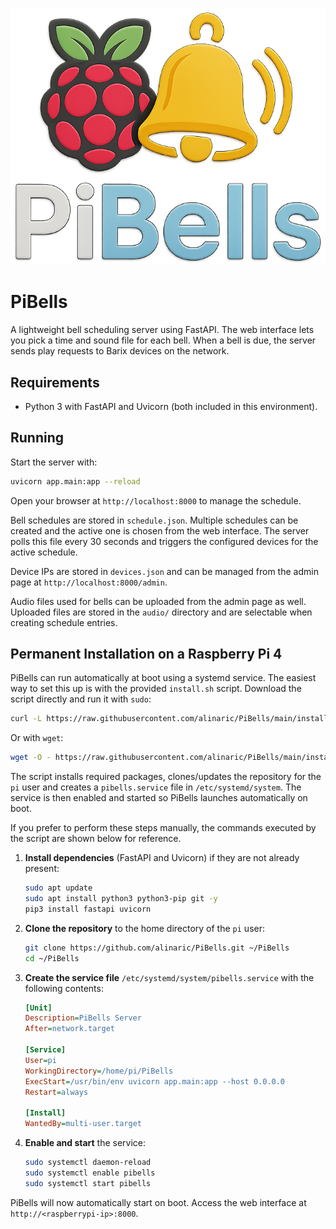 ![PiBells Logo](static/pibells-logo.png)

# PiBells

A lightweight bell scheduling server using FastAPI. The web interface lets you pick a time and sound file for each bell. When a bell is due, the server sends play requests to Barix devices on the network.

## Requirements

* Python 3 with FastAPI and Uvicorn (both included in this environment).

## Running

Start the server with:

```bash
uvicorn app.main:app --reload
```

Open your browser at `http://localhost:8000` to manage the schedule.

Bell schedules are stored in `schedule.json`. Multiple schedules can be created and the active one is chosen from the web interface. The server polls this file every 30 seconds and triggers the configured devices for the active schedule.

Device IPs are stored in `devices.json` and can be managed from the admin page at `http://localhost:8000/admin`.

Audio files used for bells can be uploaded from the admin page as well. Uploaded
files are stored in the `audio/` directory and are selectable when creating
schedule entries.

## Permanent Installation on a Raspberry Pi 4

PiBells can run automatically at boot using a systemd service. The easiest way
to set this up is with the provided `install.sh` script. Download the script
directly and run it with `sudo`:

```bash
curl -L https://raw.githubusercontent.com/alinaric/PiBells/main/install.sh | sudo bash
```

Or with `wget`:

```bash
wget -O - https://raw.githubusercontent.com/alinaric/PiBells/main/install.sh | sudo bash
```

The script installs required packages, clones/updates the repository for the
`pi` user and creates a `pibells.service` file in `/etc/systemd/system`. The
service is then enabled and started so PiBells launches automatically on boot.

If you prefer to perform these steps manually, the commands executed by the
script are shown below for reference.

1. **Install dependencies** (FastAPI and Uvicorn) if they are not already present:

   ```bash
   sudo apt update
   sudo apt install python3 python3-pip git -y
   pip3 install fastapi uvicorn
   ```

2. **Clone the repository** to the home directory of the `pi` user:

   ```bash
   git clone https://github.com/alinaric/PiBells.git ~/PiBells
   cd ~/PiBells
   ```

3. **Create the service file** `/etc/systemd/system/pibells.service` with the following
   contents:

   ```ini
   [Unit]
   Description=PiBells Server
   After=network.target

   [Service]
   User=pi
   WorkingDirectory=/home/pi/PiBells
   ExecStart=/usr/bin/env uvicorn app.main:app --host 0.0.0.0
   Restart=always

   [Install]
   WantedBy=multi-user.target
   ```

4. **Enable and start** the service:

   ```bash
   sudo systemctl daemon-reload
   sudo systemctl enable pibells
   sudo systemctl start pibells
   ```

PiBells will now automatically start on boot. Access the web interface at
`http://<raspberrypi-ip>:8000`.
